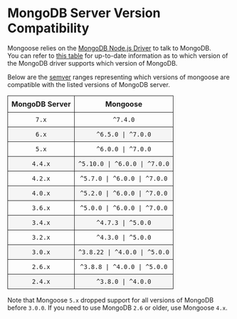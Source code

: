 # MongoDB Server Version Compatibility

<style>
    tr > td, tr > th {
        border: 1px solid;
        padding: 8px;
    }

    table tr:nth-child(2n) {
        background: rgba(0,0,0,.03);
    }
</style>

Mongoose relies on the [MongoDB Node.js Driver](http://mongodb.github.io/node-mongodb-native/) to talk to MongoDB.  
You can refer to [this table](https://www.mongodb.com/docs/drivers/node/current/compatibility/) for up-to-date information as to which version of the MongoDB driver supports which version of MongoDB.

Below are the [semver](http://semver.org/) ranges representing which versions of mongoose are compatible with the listed versions of MongoDB server.

| MongoDB Server |           Mongoose            |
| :------------: | :---------------------------: |
|     `7.x`      |           `^7.4.0`            |
|     `6.x`      |      `^6.5.0 \| ^7.0.0`       |
|     `5.x`      |      `^6.0.0 \| ^7.0.0`       |
|    `4.4.x`     | `^5.10.0 \| ^6.0.0 \| ^7.0.0` |
|    `4.2.x`     | `^5.7.0 \| ^6.0.0 \| ^7.0.0`  |
|    `4.0.x`     | `^5.2.0 \| ^6.0.0 \| ^7.0.0`  |
|    `3.6.x`     | `^5.0.0 \| ^6.0.0 \| ^7.0.0`  |
|    `3.4.x`     |      `^4.7.3 \| ^5.0.0`       |
|    `3.2.x`     |      `^4.3.0 \| ^5.0.0`       |
|    `3.0.x`     | `^3.8.22 \| ^4.0.0 \| ^5.0.0` |
|    `2.6.x`     | `^3.8.8 \| ^4.0.0 \| ^5.0.0`  |
|    `2.4.x`     |      `^3.8.0 \| ^4.0.0`       |

Note that Mongoose `5.x` dropped support for all versions of MongoDB before `3.0.0`. If you need to use MongoDB `2.6` or older, use Mongoose `4.x`.
